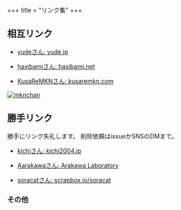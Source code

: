 +++
title = "リンク集"
+++
## 相互リンク
- [yudeさん: yude.jp](https://yude.jp)

- [haxibamiさん: haxibami.net](https://haxibami.net)

- [KusaReMKNさん: kusaremkn.com](https://kusaremkn.com)

<a href=https://kusaremkn.com> <img src="/images/mknchan.webp" alt="mknchan"/> </a>

## 勝手リンク
勝手にリンク失礼します。
削除依頼はissueかSNSのDMまで。

- [kichiさん: kichi2004.jp](https://kichi2004.jp)

- [Aarakawaさん: Arakawa Laboratory](https://arkw.net)

- [soracatさん: scrapbox.io/soracat](https://scrapbox.io/soracat/soracat)


### その他